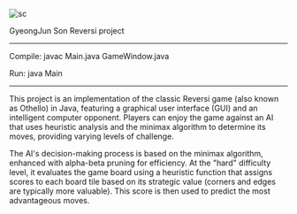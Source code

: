 ![sc](https://github.com/gson0824/Reversi/assets/128443982/e32c88e0-b224-4df6-9c3b-8a4fd398a7c1)

GyeongJun Son Reversi project

--------------------------------------------------------------------------------------

Compile: javac Main.java GameWindow.java

Run: java Main

--------------------------------------------------------------------------------------

This project is an implementation of the classic Reversi game (also known as Othello) in Java, featuring a graphical user interface (GUI) and an intelligent computer opponent. Players can enjoy the game against an AI that uses heuristic analysis and the minimax algorithm to determine its moves, providing varying levels of challenge.

The AI's decision-making process is based on the minimax algorithm, enhanced with alpha-beta pruning for efficiency. At the "hard" difficulty level, it evaluates the game board using a heuristic function that assigns scores to each board tile based on its strategic value (corners and edges are typically more valuable). This score is then used to predict the most advantageous moves.
